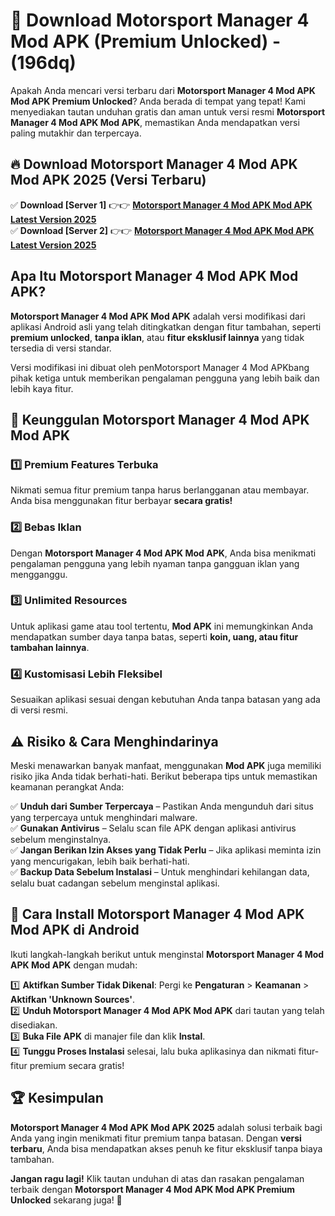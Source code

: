 

# 🎯 Download Motorsport Manager 4 Mod APK (Premium Unlocked) -  (196dq) 

Apakah Anda mencari versi terbaru dari **Motorsport Manager 4 Mod APK Mod APK Premium Unlocked**? Anda berada di tempat yang tepat! Kami menyediakan tautan unduhan gratis dan aman untuk versi resmi **Motorsport Manager 4 Mod APK Mod APK**, memastikan Anda mendapatkan versi paling mutakhir dan terpercaya.

## 🔥 Download Motorsport Manager 4 Mod APK Mod APK 2025 (Versi Terbaru)

✅ **Download [Server 1]** 👉👉 [**Motorsport Manager 4 Mod APK Mod APK Latest Version 2025**](https://apkcomod.com?title=Motorsport_Manager_4_Mod_APK)  
✅ **Download [Server 2]** 👉👉 [**Motorsport Manager 4 Mod APK Mod APK Latest Version 2025**](https://apkcomod.com?title=Motorsport_Manager_4_Mod_APK)  

## Apa Itu Motorsport Manager 4 Mod APK Mod APK?

**Motorsport Manager 4 Mod APK Mod APK** adalah versi modifikasi dari aplikasi Android asli yang telah ditingkatkan dengan fitur tambahan, seperti **premium unlocked**, **tanpa iklan**, atau **fitur eksklusif lainnya** yang tidak tersedia di versi standar.

Versi modifikasi ini dibuat oleh penMotorsport Manager 4 Mod APKbang pihak ketiga untuk memberikan pengalaman pengguna yang lebih baik dan lebih kaya fitur.

## 🎯 Keunggulan Motorsport Manager 4 Mod APK Mod APK

### 1️⃣ Premium Features Terbuka
Nikmati semua fitur premium tanpa harus berlangganan atau membayar. Anda bisa menggunakan fitur berbayar **secara gratis!**

### 2️⃣ Bebas Iklan
Dengan **Motorsport Manager 4 Mod APK Mod APK**, Anda bisa menikmati pengalaman pengguna yang lebih nyaman tanpa gangguan iklan yang mengganggu.

### 3️⃣ Unlimited Resources
Untuk aplikasi game atau tool tertentu, **Mod APK** ini memungkinkan Anda mendapatkan sumber daya tanpa batas, seperti **koin, uang, atau fitur tambahan lainnya**.

### 4️⃣ Kustomisasi Lebih Fleksibel
Sesuaikan aplikasi sesuai dengan kebutuhan Anda tanpa batasan yang ada di versi resmi.

## ⚠️ Risiko & Cara Menghindarinya

Meski menawarkan banyak manfaat, menggunakan **Mod APK** juga memiliki risiko jika Anda tidak berhati-hati. Berikut beberapa tips untuk memastikan keamanan perangkat Anda:

✅ **Unduh dari Sumber Terpercaya** – Pastikan Anda mengunduh dari situs yang terpercaya untuk menghindari malware.  
✅ **Gunakan Antivirus** – Selalu scan file APK dengan aplikasi antivirus sebelum menginstalnya.  
✅ **Jangan Berikan Izin Akses yang Tidak Perlu** – Jika aplikasi meminta izin yang mencurigakan, lebih baik berhati-hati.  
✅ **Backup Data Sebelum Instalasi** – Untuk menghindari kehilangan data, selalu buat cadangan sebelum menginstal aplikasi.

## 📌 Cara Install Motorsport Manager 4 Mod APK Mod APK di Android

Ikuti langkah-langkah berikut untuk menginstal **Motorsport Manager 4 Mod APK Mod APK** dengan mudah:

1️⃣ **Aktifkan Sumber Tidak Dikenal**: Pergi ke **Pengaturan** > **Keamanan** > **Aktifkan 'Unknown Sources'**.  
2️⃣ **Unduh Motorsport Manager 4 Mod APK Mod APK** dari tautan yang telah disediakan.  
3️⃣ **Buka File APK** di manajer file dan klik **Instal**.  
4️⃣ **Tunggu Proses Instalasi** selesai, lalu buka aplikasinya dan nikmati fitur-fitur premium secara gratis!

## 🏆 Kesimpulan

**Motorsport Manager 4 Mod APK Mod APK 2025** adalah solusi terbaik bagi Anda yang ingin menikmati fitur premium tanpa batasan. Dengan **versi terbaru**, Anda bisa mendapatkan akses penuh ke fitur eksklusif tanpa biaya tambahan.

**Jangan ragu lagi!** Klik tautan unduhan di atas dan rasakan pengalaman terbaik dengan **Motorsport Manager 4 Mod APK Mod APK Premium Unlocked** sekarang juga! 🚀

